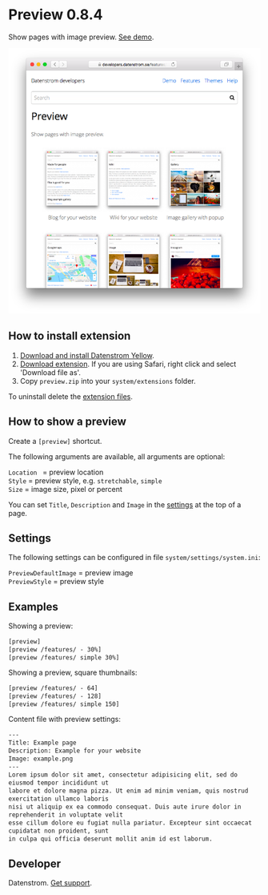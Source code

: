 Preview 0.8.4
=============
Show pages with image preview. [See demo](https://developers.datenstrom.se/features/).

<p align="center"><img src="preview-screenshot.png?raw=true" alt="Screenshot"></p>

## How to install extension

1. [Download and install Datenstrom Yellow](https://github.com/datenstrom/yellow/).
2. [Download extension](https://github.com/datenstrom/yellow-extensions/raw/master/zip/preview.zip). If you are using Safari, right click and select 'Download file as'.
3. Copy `preview.zip` into your `system/extensions` folder.

To uninstall delete the [extension files](extension.ini).

## How to show a preview

Create a `[preview]` shortcut.

The following arguments are available, all arguments are optional:

`Location ` = preview location  
`Style` = preview style, e.g. `stretchable`, `simple`  
`Size` = image size, pixel or percent  

You can set `Title`, `Description` and `Image` in the [settings](https://developers.datenstrom.se/help/markdown-cheat-sheet#settings) at the top of a page.

## Settings

The following settings can be configured in file `system/settings/system.ini`:

`PreviewDefaultImage` = preview image  
`PreviewStyle` = preview style  

## Examples

Showing a preview:

    [preview]
    [preview /features/ - 30%]
    [preview /features/ simple 30%]

Showing a preview, square thumbnails:

    [preview /features/ - 64]
    [preview /features/ - 128]
    [preview /features/ simple 150]

Content file with preview settings:

    ---
    Title: Example page
    Description: Example for your website
    Image: example.png
    ---
    Lorem ipsum dolor sit amet, consectetur adipisicing elit, sed do eiusmod tempor incididunt ut 
    labore et dolore magna pizza. Ut enim ad minim veniam, quis nostrud exercitation ullamco laboris 
    nisi ut aliquip ex ea commodo consequat. Duis aute irure dolor in reprehenderit in voluptate velit 
    esse cillum dolore eu fugiat nulla pariatur. Excepteur sint occaecat cupidatat non proident, sunt 
    in culpa qui officia deserunt mollit anim id est laborum.

## Developer

Datenstrom. [Get support](https://developers.datenstrom.se/help/support).
